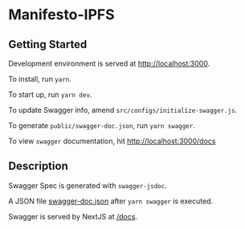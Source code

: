 # Manifesto-IPFS

## Getting Started

Development environment is served at [http://localhost:3000](http://localhost:3000).

To install, run `yarn`.

To start up, run `yarn dev`.

To update Swagger info, amend `src/configs/initialize-swagger.js`.

To generate `public/swagger-doc.json`, run `yarn swagger`.

To view `swagger` documentation, hit [http://localhost:3000/docs](http://localhost:3000/docs)


## Description

Swagger Spec is generated with `swagger-jsdoc`.

A JSON file [swagger-doc.json](public/swagger-doc.json) after `yarn swagger` is executed.

Swagger is served by NextJS at [/docs](src/pages/docs.tsx).